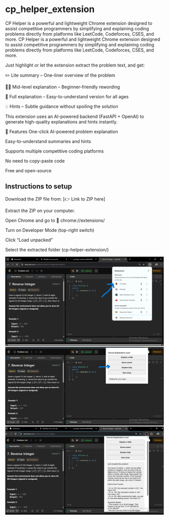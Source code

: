 # cp_helper_extension
CP Helper is a powerful and lightweight Chrome extension designed to assist competitive programmers by simplifying and explaining coding problems directly from platforms like LeetCode, Codeforces, CSES, and more.
CP Helper is a powerful and lightweight Chrome extension designed to assist competitive programmers by simplifying and explaining coding problems directly from platforms like LeetCode, Codeforces, CSES, and more.

Just highlight or let the extension extract the problem text, and get:

✏️ Lite summary – One-liner overview of the problem

🧑‍🎓 Mid-level explanation – Beginner-friendly rewording

🧒 Full explanation – Easy-to-understand version for all ages

💡 Hints – Subtle guidance without spoiling the solution

This extension uses an AI-powered backend (FastAPI + OpenAI) to generate high-quality explanations and hints instantly.

🔧 Features
One-click AI-powered problem explanation

Easy-to-understand summaries and hints

Supports multiple competitive coding platforms

No need to copy-paste code

Free and open-source


## Instructions to setup
Download the ZIP file from:
[👉 Link to ZIP here]

Extract the ZIP on your computer.

Open Chrome and go to
🔗 chrome://extensions/

Turn on Developer Mode (top-right switch)

Click “Load unpacked”

Select the extracted folder (cp-helper-extension/)

![screenshot](assets/s1.png)
![screenshot](assets/s2.png)
![screenshot](assets/s3.png)
